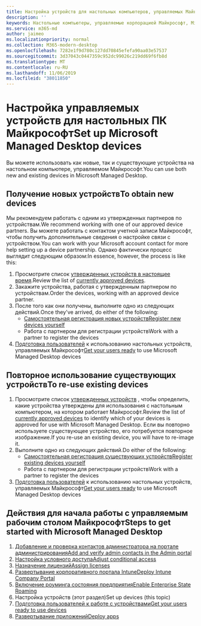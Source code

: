 ```yaml
---
title: Настройка устройств для настольных компьютеров, управляемых Майкрософт
description: ''
keywords: Настольные компьютеры, управляемые корпорацией Майкрософт, Microsoft 365, служба, документация
ms.service: m365-md
author: jaimeo
ms.localizationpriority: normal
ms.collection: M365-modern-desktop
ms.openlocfilehash: 7282e1f9d780c127dd70845efefa90aa03e57537
ms.sourcegitcommit: 3d37043c0447359c952dc99026c219dd69f6fb8d
ms.translationtype: MT
ms.contentlocale: ru-RU
ms.lasthandoff: 11/06/2019
ms.locfileid: "38011850"
---
```

# <a name="set-up-microsoft-managed-desktop-devices"></a><span data-ttu-id="cb0be-103">Настройка управляемых устройств для настольных ПК Майкрософт</span><span class="sxs-lookup"><span data-stu-id="cb0be-103">Set up Microsoft Managed Desktop devices</span></span>

<span data-ttu-id="cb0be-104">Вы можете использовать как новые, так и существующие устройства на настольном компьютере, управляемом Майкрософт.</span><span class="sxs-lookup"><span data-stu-id="cb0be-104">You can use both new and existing devices in Microsoft Managed Desktop.</span></span>

## <a name="to-obtain-new-devices"></a><span data-ttu-id="cb0be-105">Получение новых устройств</span><span class="sxs-lookup"><span data-stu-id="cb0be-105">To obtain new devices</span></span>

<span data-ttu-id="cb0be-106">Мы рекомендуем работать с одним из утвержденных партнеров по устройствам.</span><span class="sxs-lookup"><span data-stu-id="cb0be-106">We recommend working with one of our approved device partners.</span></span> <span data-ttu-id="cb0be-107">Вы можете работать с контактом учетной записи Майкрософт, чтобы получить дополнительные сведения о настройке связи с устройством.</span><span class="sxs-lookup"><span data-stu-id="cb0be-107">You can work with your Microsoft account contact for more help setting up a device partnership.</span></span> <span data-ttu-id="cb0be-108">Однако фактически процесс выглядит следующим образом:</span><span class="sxs-lookup"><span data-stu-id="cb0be-108">In essence, however, the process is like this:</span></span>

1. <span data-ttu-id="cb0be-109">Просмотрите список [утвержденных устройств в настоящее время](../service-description/device-list.md).</span><span class="sxs-lookup"><span data-stu-id="cb0be-109">Review the list of [currently approved devices](../service-description/device-list.md).</span></span>
2. <span data-ttu-id="cb0be-110">Закажите устройства, работая с утвержденным партнером по устройствам.</span><span class="sxs-lookup"><span data-stu-id="cb0be-110">Order the devices, working with an approved device partner.</span></span>
3. <span data-ttu-id="cb0be-111">После того как они получены, выполните одно из следующих действий.</span><span class="sxs-lookup"><span data-stu-id="cb0be-111">Once they've arrived, do either of the following:</span></span>
    - [<span data-ttu-id="cb0be-112">Самостоятельная регистрация новых устройств</span><span class="sxs-lookup"><span data-stu-id="cb0be-112">Register new devices yourself</span></span>](register-devices-self.md)
    - <span data-ttu-id="cb0be-113">Работа с партнером для регистрации устройств</span><span class="sxs-lookup"><span data-stu-id="cb0be-113">Work with a partner to register the devices</span></span>
4. <span data-ttu-id="cb0be-114">[Подготовка пользователей](get-started-devices.md) к использованию настольных устройств, управляемых Майкрософт</span><span class="sxs-lookup"><span data-stu-id="cb0be-114">[Get your users ready](get-started-devices.md) to use Microsoft Managed Desktop devices</span></span>

## <a name="to-re-use-existing-devices"></a><span data-ttu-id="cb0be-115">Повторное использование существующих устройств</span><span class="sxs-lookup"><span data-stu-id="cb0be-115">To re-use existing devices</span></span>

1. <span data-ttu-id="cb0be-116">Просмотрите список [утвержденных устройств](../service-description/device-list.md) , чтобы определить, какие устройства утверждены для использования с настольным компьютером, на котором работает Майкрософт.</span><span class="sxs-lookup"><span data-stu-id="cb0be-116">Review the list of [currently approved devices](../service-description/device-list.md) to identify which of your devices is approved for use with Microsoft Managed Desktop.</span></span> <span data-ttu-id="cb0be-117">Если вы повторно используете существующее устройство, его потребуется повторное изображение.</span><span class="sxs-lookup"><span data-stu-id="cb0be-117">If you re-use an existing device, you will have to re-image it.</span></span>
2. <span data-ttu-id="cb0be-118">Выполните одно из следующих действий.</span><span class="sxs-lookup"><span data-stu-id="cb0be-118">Do either of the following:</span></span>
    - [<span data-ttu-id="cb0be-119">Самостоятельная регистрация существующих устройств</span><span class="sxs-lookup"><span data-stu-id="cb0be-119">Register existing devices yourself</span></span>](register-reused-devices-self.md)
    - <span data-ttu-id="cb0be-120">Работа с партнером для регистрации устройств</span><span class="sxs-lookup"><span data-stu-id="cb0be-120">Work with a partner to register the devices</span></span>
3. <span data-ttu-id="cb0be-121">[Подготовка пользователей](get-started-devices.md) к использованию настольных устройств, управляемых Майкрософт</span><span class="sxs-lookup"><span data-stu-id="cb0be-121">[Get your users ready](get-started-devices.md) to use Microsoft Managed Desktop devices</span></span>

## <a name="steps-to-get-started-with-microsoft-managed-desktop"></a><span data-ttu-id="cb0be-122">Действия для начала работы с управляемым рабочим столом Майкрософт</span><span class="sxs-lookup"><span data-stu-id="cb0be-122">Steps to get started with Microsoft Managed Desktop</span></span>

1. [<span data-ttu-id="cb0be-123">Добавление и проверка контактов администратора на портале администрирования</span><span class="sxs-lookup"><span data-stu-id="cb0be-123">Add and verify admin contacts in the Admin portal</span></span>](add-admin-contacts.md)
2. [<span data-ttu-id="cb0be-124">Настройка условного доступа</span><span class="sxs-lookup"><span data-stu-id="cb0be-124">Adjust conditional access</span></span>](conditional-access.md)
3. [<span data-ttu-id="cb0be-125">Назначение лицензий</span><span class="sxs-lookup"><span data-stu-id="cb0be-125">Assign licenses</span></span>](assign-licenses.md)
4. [<span data-ttu-id="cb0be-126">Развертывание корпоративного портала Intune</span><span class="sxs-lookup"><span data-stu-id="cb0be-126">Deploy Intune Company Portal</span></span>](company-portal.md)
5. [<span data-ttu-id="cb0be-127">Включение роуминга состояния предприятия</span><span class="sxs-lookup"><span data-stu-id="cb0be-127">Enable Enterprise State Roaming</span></span>](enterprise-state-roaming.md)
6. <span data-ttu-id="cb0be-128">Настройка устройств (этот раздел)</span><span class="sxs-lookup"><span data-stu-id="cb0be-128">Set up devices (this topic)</span></span>
7. [<span data-ttu-id="cb0be-129">Подготовка пользователей к работе с устройствами</span><span class="sxs-lookup"><span data-stu-id="cb0be-129">Get your users ready to use devices</span></span>](get-started-devices.md)
8. [<span data-ttu-id="cb0be-130">Развертывание приложений</span><span class="sxs-lookup"><span data-stu-id="cb0be-130">Deploy apps</span></span>](deploy-apps.md)